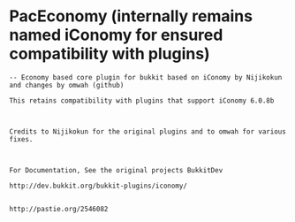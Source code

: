 # PacEconomy (internally remains named iConomy for ensured compatibility with plugins)
    -- Economy based core plugin for bukkit based on iConomy by Nijikokun and changes by omwah (github)

    This retains compatibility with plugins that support iConomy 6.0.8b
    
    
    
    Credits to Nijikokun for the original plugins and to omwah for various fixes.
    
    
    
    For Documentation, See the original projects BukkitDev
    
    http://dev.bukkit.org/bukkit-plugins/iconomy/
    
    
    http://pastie.org/2546082